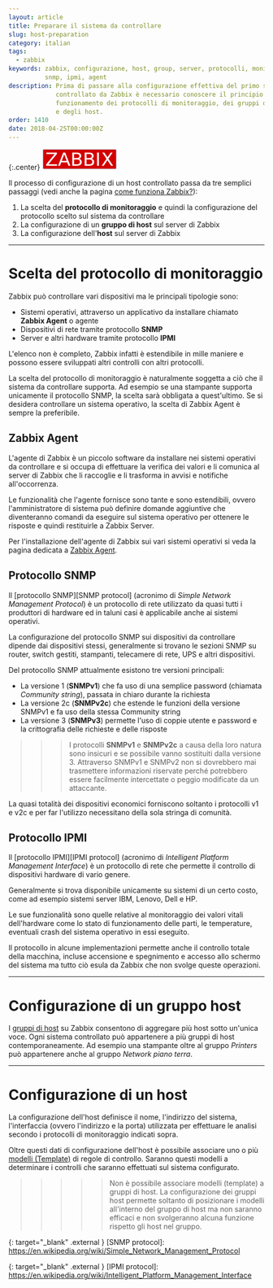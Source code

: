 ```yaml
---
layout: article
title: Preparare il sistema da controllare
slug: host-preparation
category: italian
tags:
  - zabbix
keywords: zabbix, configurazione, host, group, server, protocolli, monitoraggio,
          snmp, ipmi, agent
description: Prima di passare alla configurazione effettiva del primo sistema
             controllato da Zabbix è necessario conoscere il principio di
             funzionamento dei protocolli di monitoraggio, dei gruppi di host
             e degli host.
order: 1410
date: 2018-04-25T00:00:00Z
---
```


{:.center}
![Zabbix logo](/resources/articles/zabbix/logo.png)

Il processo di configurazione di un host controllato passa da tre semplici
passaggi (vedi anche la pagina [come funziona Zabbix?][How Zabbix works]):

1. La scelta del&nbsp;**protocollo di monitoraggio**&nbsp;e quindi la configurazione del
   protocollo scelto sul sistema da controllare
1. La configurazione di un&nbsp;**gruppo di host**&nbsp;sul server di Zabbix
1. La configurazione dell'**host**&nbsp;sul server di Zabbix

----
# Scelta del protocollo di monitoraggio

Zabbix può controllare vari dispositivi ma le principali tipologie sono:

* Sistemi operativi, attraverso un applicativo da installare chiamato&nbsp;
  **Zabbix Agent** o agente
* Dispositivi di rete tramite protocollo&nbsp;**SNMP**
* Server e altri hardware tramite protocollo&nbsp;**IPMI**

L'elenco non è completo, Zabbix infatti è estendibile in mille maniere e
possono essere sviluppati altri controlli con altri protocolli.

La scelta del protocollo di monitoraggio è naturalmente soggetta a ciò che
il sistema da controllare supporta. Ad esempio se una stampante supporta
unicamente il protocollo SNMP, la scelta sarà obbligata a quest'ultimo. Se si
desidera controllare un sistema operativo, la scelta di Zabbix Agent è sempre
la preferibile.


## Zabbix Agent

L'agente di Zabbix è un piccolo software da installare nei sistemi operativi da
controllare e si occupa di effettuare la verifica dei valori e li comunica
al server di Zabbix che li raccoglie e li trasforma in avvisi e notifiche
all'occorrenza.

Le funzionalità che l'agente fornisce sono tante e sono estendibili, ovvero
l'amministratore di sistema può definire domande aggiuntive che diventeranno
comandi da eseguire sul sistema operativo per ottenere le risposte e quindi
restituirle a Zabbix Server.

Per l'installazione dell'agente di Zabbix sui vari sistemi operativi si veda
la pagina dedicata a [Zabbix Agent].

## Protocollo SNMP

Il [protocollo SNMP][SNMP protocol] (acronimo di *Simple Network Management Protocol*)
è un protocollo di rete utilizzato da quasi tutti i produttori di hardware ed in
taluni casi è applicabile anche ai sistemi operativi.

La configurazione del protocollo SNMP sui dispositivi da controllare dipende
dai dispositivi stessi, generalmente si trovano le sezioni SNMP su router,
switch gestiti, stampanti, telecamere di rete, UPS e altri dispositivi.

Del protocollo SNMP attualmente esistono tre versioni principali:

* La versione 1 (**SNMPv1**) che fa uso di una semplice password (chiamata
  *Community string*), passata in chiaro durante la richiesta
* La versione 2c (**SNMPv2c**) che estende le funzioni della versione SNMPv1 e
  fa uso della stessa Community string
* La versione 3 (**SNMPv3**) permette l'uso di coppie utente e password e la
  crittografia delle richieste e delle risposte

>>> I protocolli **SNMPv1** e **SNMPv2c** a causa della loro natura sono insicuri
e se possibile vanno sostituiti dalla versione 3. Attraverso SNMPv1 e SNMPv2
non si dovrebbero mai trasmettere informazioni riservate perché potrebbero
essere facilmente intercettate o peggio modificate da un attaccante.

La quasi totalità dei dispositivi economici forniscono soltanto i protocolli
v1 e v2c e per far l'utilizzo necessitano della sola stringa di comunità.

## Protocollo IPMI

Il [protocollo IPMI][IPMI protocol] (acronimo di
*Intelligent Platform Management Interface*) è un protocollo di rete che permette
il controllo di dispositivi hardware di vario genere.

Generalmente si trova disponibile unicamente su sistemi di un certo costo, come
ad esempio sistemi server IBM, Lenovo, Dell e HP.

Le sue funzionalità sono quelle relative al monitoraggio dei valori vitali
dell'hardware come lo stato di funzionamento delle parti, le temperature,
eventuali crash del sistema operativo in essi eseguito.

Il protocollo in alcune implementazioni permette anche il controllo totale della
macchina, incluse accensione e spegnimento e accesso allo schermo del sistema ma
tutto ciò esula da Zabbix che non svolge queste operazioni.

----
# Configurazione di un gruppo host

I [gruppi di host][host group] su Zabbix consentono di aggregare più host sotto
un'unica voce. Ogni sistema controllato può appartenere a più gruppi di host
contemporaneamente. Ad esempio una stampante oltre al gruppo *Printers* può
appartenere anche al gruppo *Network piano terra*.

----
# Configurazione di un host

La configurazione dell'host definisce il nome, l'indirizzo del sistema,
l'interfaccia (ovvero l'indirizzo e la porta) utilizzata per effettuare le
analisi secondo i protocolli di monitoraggio indicati sopra.

Oltre questi dati di configurazione dell'host è possibile associare uno o più
[modelli (Template)][template] di regole di controllo. Saranno questi modelli
a determinare i controlli che saranno effettuati sul sistema configurato.

>>>>> Non è possibile associare modelli (template) a gruppi di host.
La configurazione dei gruppi host permette soltanto di posizionare i modelli
all'interno del gruppo di host ma non saranno efficaci e non svolgeranno alcuna
funzione rispetto gli host nel gruppo.


[How Zabbix works]: what-is-zabbix.html#come-funziona-zabbix

[host group]: definitions.html#host-group

[Zabbix Agent]: agent.html

{: target="_blank" .external }
[SNMP protocol]: https://en.wikipedia.org/wiki/Simple_Network_Management_Protocol

{: target="_blank" .external }
[IPMI protocol]: https://en.wikipedia.org/wiki/Intelligent_Platform_Management_Interface

[template]: definitions.html#template
